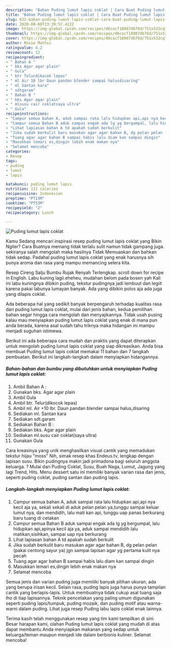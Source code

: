 ```yaml
---
description: "Bahan Puding lumut lapis coklat | Cara Buat Puding lumut lapis coklat Yang Sempurna"
title: "Bahan Puding lumut lapis coklat | Cara Buat Puding lumut lapis coklat Yang Sempurna"
slug: 622-bahan-puding-lumut-lapis-coklat-cara-buat-puding-lumut-lapis-coklat-yang-sempurna
date: 2020-08-08T23:39:57.422Z
image: https://img-global.cpcdn.com/recipes/d6cacf18987db76d/751x532cq70/puding-lumut-lapis-coklat-foto-resep-utama.jpg
thumbnail: https://img-global.cpcdn.com/recipes/d6cacf18987db76d/751x532cq70/puding-lumut-lapis-coklat-foto-resep-utama.jpg
cover: https://img-global.cpcdn.com/recipes/d6cacf18987db76d/751x532cq70/puding-lumut-lapis-coklat-foto-resep-utama.jpg
author: Roxie Mathis
ratingvalue: 4.2
reviewcount: 12
recipeingredient:
- " Bahan A "
- " bks Agar agar plain"
- " Gula"
- " btr Telurdikocok lepas"
- " ml Air 10 lbr Daun pandan blender sampai halusdisaring"
- " ml Santan kara"
- " sdtgaram"
- " Bahan B "
- " bks Agar agar plain"
- " mlsusu cair coklatsaya ultra"
- " Gula"
recipeinstructions:
- "Campur semua bahan A, aduk sampai rata lalu hidupkan api,api nya kecil aja ya, sekali sekali di aduk pelan pelan ya,tunggu sampai keluar lumut nya, dan mendidih, lalu mati kan api, tunggu uap panas berkurang baru tuang di cetakan"
- "Campur semua Bahan B aduk sampai engak ada lg yg bergumpal, lalu hidupkan api,apinya kecil aja ya, aduk sampai mendidih lalu matikan,sisihkan, sampai uap nya berkurang"
- "Lihat lapiasan bahan A td apakah sudah berkulit"
- "Jika sudah berkulit baru masukan agar agar bahan B, dg pelan pelan (pakai centong sayur ya) jgn sampai lapisan agar yg pertama kulit nya pecah"
- "Tuang agar agar bahan B sampai habis lalu diam kan sampai dingin"
- "Masukkan lemari es,dingin lebih enak makan nya"
- "Selamat mencoba"
categories:
- Resep
tags:
- puding
- lumut
- lapis

katakunci: puding lumut lapis 
nutrition: 111 calories
recipecuisine: Indonesian
preptime: "PT13M"
cooktime: "PT53M"
recipeyield: "2"
recipecategory: Lunch

---
```



![Puding lumut lapis coklat](https://img-global.cpcdn.com/recipes/d6cacf18987db76d/751x532cq70/puding-lumut-lapis-coklat-foto-resep-utama.jpg)

Kamu Sedang mencari inspirasi resep puding lumut lapis coklat yang Bikin Ngiler? Cara Buatnya memang tidak terlalu sulit namun tidak gampang juga. sekiranya salah mengolah maka hasilnya Tidak Memuaskan dan bahkan tidak sedap. Padahal puding lumut lapis coklat yang enak harusnya sih punya aroma dan rasa yang mampu memancing selera kita.

Resep Cireng Salju Bumbu Rujak Renyah Terlengkap. scroll down for recipe in English. Labu kuning lagii.eheheu, mudahan belom pada bosen yah Kali ini labu kuningnya dibikin puding, tekstur pudingnya jadi lembuut dan legiit karena pakai labunya lumayan banyak. Ada yang dibikin polos aja ada juga yang dilapis coklat.

Ada beberapa hal yang sedikit banyak berpengaruh terhadap kualitas rasa dari puding lumut lapis coklat, mulai dari jenis bahan, kedua pemilihan bahan segar hingga cara mengolah dan menyajikannya. Tidak usah pusing kalau mau menyiapkan puding lumut lapis coklat yang enak di mana pun anda berada, karena asal sudah tahu triknya maka hidangan ini mampu menjadi suguhan istimewa.


Berikut ini ada beberapa cara mudah dan praktis yang dapat diterapkan untuk mengolah puding lumut lapis coklat yang siap dikreasikan. Anda bisa membuat Puding lumut lapis coklat memakai 11 bahan dan 7 langkah pembuatan. Berikut ini langkah-langkah dalam menyiapkan hidangannya.

<!--inarticleads1-->

##### Bahan-bahan dan bumbu yang dibutuhkan untuk menyiapkan Puding lumut lapis coklat:

1. Ambil  Bahan A :
1. Gunakan  bks. Agar agar plain
1. Ambil  Gula
1. Ambil  btr. Telur(dikocok lepas)
1. Ambil  ml. Air +10 lbr. Daun pandan blender sampai halus,disaring
1. Sediakan  ml. Santan kara
1. Sediakan  sdt.garam
1. Sediakan  Bahan B :
1. Sediakan  bks. Agar agar plain
1. Sediakan  ml.susu cair coklat(saya ultra)
1. Gunakan  Gula


Cara kreasinya yang unik menghasilkan visual cantik yang memadukan tekstur hijau &#34;moss&#34; Nih, simak resep khas Endeus.tv, lengkap dengan lapisan susu. Bikin pudingnya makin jadi primadona bagi seluruh anggota keluarga. ? Mulai dari Puding Coklat, Susu, Buah Naga, Lumut, Jagung yang lagi Trend, Hits. Menu dessert satu ini memiliki banyak varian rasa dan jenis, seperti puding coklat, puding santan dan puding lapis. 

<!--inarticleads2-->

##### Langkah-langkah menyiapkan Puding lumut lapis coklat:

1. Campur semua bahan A, aduk sampai rata lalu hidupkan api,api nya kecil aja ya, sekali sekali di aduk pelan pelan ya,tunggu sampai keluar lumut nya, dan mendidih, lalu mati kan api, tunggu uap panas berkurang baru tuang di cetakan
1. Campur semua Bahan B aduk sampai engak ada lg yg bergumpal, lalu hidupkan api,apinya kecil aja ya, aduk sampai mendidih lalu matikan,sisihkan, sampai uap nya berkurang
1. Lihat lapiasan bahan A td apakah sudah berkulit
1. Jika sudah berkulit baru masukan agar agar bahan B, dg pelan pelan (pakai centong sayur ya) jgn sampai lapisan agar yg pertama kulit nya pecah
1. Tuang agar agar bahan B sampai habis lalu diam kan sampai dingin
1. Masukkan lemari es,dingin lebih enak makan nya
1. Selamat mencoba


Semua jenis dan varian puding juga memiliki banyak pilihan ukuran, ada yang berupa irisan kecil. Selain rasa, puding lapis juga harus punya tampilan cantik yang berlapis-lapis. Untuk membuatnya tidak cukup asal tuang saja lho di tiap lapisannya. Teknik pencetakan yang paling umum digunakan seperti puding lapis/tumpuk, puding mozaik, dan puding motif atau warna-warni dalam puding. Lihat juga resep Puding labu lapis coklat enak lainnya. 

Terima kasih telah menggunakan resep yang tim kami tampilkan di sini. Besar harapan kami, olahan Puding lumut lapis coklat yang mudah di atas dapat membantu Anda menyiapkan makanan yang sedap untuk keluarga/teman maupun menjadi ide dalam berbisnis kuliner. Selamat mencoba!
